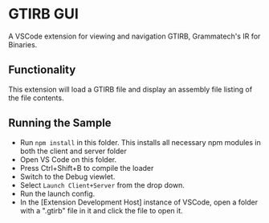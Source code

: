 # GTIRB GUI

A VSCode extension for viewing and navigation GTIRB, Grammatech's IR for Binaries.

## Functionality

This extension will load a GTIRB file and display an assembly file listing of the file contents.

## Running the Sample

- Run `npm install` in this folder. This installs all necessary npm modules in both the client and server folder
- Open VS Code on this folder.
- Press Ctrl+Shift+B to compile the loader
- Switch to the Debug viewlet.
- Select `Launch Client+Server` from the drop down.
- Run the launch config.
- In the [Extension Development Host] instance of VSCode, open a folder with a ".gtirb" file in it and click the file to open it.
